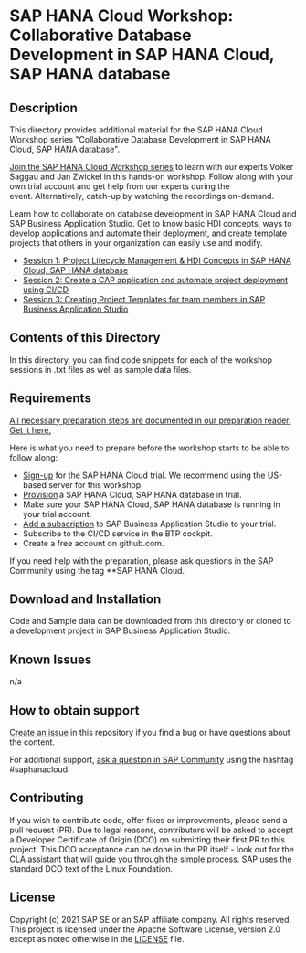 # SAP HANA Cloud Workshop: Collaborative Database Development in SAP HANA Cloud, SAP HANA database  

## Description
This directory provides additional material for the SAP HANA Cloud Workshop series "Collaborative Database Development in SAP HANA Cloud, SAP HANA database". 

[Join the SAP HANA Cloud Workshop series](https://event.on24.com/wcc/r/3342381/E81F3BBAD36BF0C5BE73AFBC18EF81CD/2764517) to learn with our experts Volker Saggau and Jan Zwickel in this hands-on workshop. 
Follow along with your own trial account and get help from our experts during the event. Alternatively, catch-up by watching the recordings on-demand.

Learn how to collaborate on database development in SAP HANA Cloud and SAP Business Application Studio. Get to know basic HDI concepts, ways to develop applications and automate their deployment, and create template projects that others in your organization can easily use and modify.

- [Session 1: Project Lifecycle Management & HDI Concepts in SAP HANA Cloud, SAP HANA database](https://event.on24.com/wcc/r/3342381/E81F3BBAD36BF0C5BE73AFBC18EF81CD/2764517)
- [Session 2: Create a CAP application and automate project deployment using CI/CD](https://event.on24.com/wcc/r/3342436/140EF0F1D25998E8DA2BA77C77B92F1E)
- [Session 3: Creating Project Templates for team members in SAP Business Application Studio](https://event.on24.com/wcc/r/3342498/AB8818841B38D16A1C11D9F2BD19FEE2)


## Contents of this Directory
In this directory, you can find code snippets for each of the workshop sessions in .txt files as well as sample data files.

## Requirements
[All necessary preparation steps are documented in our preparation reader. Get it here.](https://www.sap.com/documents/2021/09/4054ec9c-fa7d-0010-bca6-c68f7e60039b.html)

Here is what you need to prepare before the workshop starts to be able to follow along:
- [Sign-up](https://www.sap.com/cmp/td/sap-hana-cloud-trial.html) for the SAP HANA Cloud trial. We recommend using the US-based server for this workshop.
- [Provision](https://saphanajourney.com/hana-cloud/learning-article/how-to-create-your-trial-sap-hana-cloud-instance/) a SAP HANA Cloud, SAP HANA database in trial. 
- Make sure your SAP HANA Cloud, SAP HANA database is running in your trial account.
- [Add a subscription](https://help.sap.com/viewer/9d1db9835307451daa8c930fbd9ab264/Cloud/en-US/6331319fd9ea4f0ea5331e21df329539.html) to SAP Business Application Studio to your trial. 
- Subscribe to the CI/CD service in the BTP cockpit.
- Create a free account on github.com.

If you need help with the preparation, please ask questions in the SAP Community using the tag **SAP HANA Cloud. 

## Download and Installation
Code and Sample data can be downloaded from this directory or cloned to a development project in SAP Business Application Studio.

## Known Issues
n/a

## How to obtain support

[Create an issue](https://github.com/SAP-samples/<repository-name>/issues) in this repository if you find a bug or have questions about the content.
 
For additional support, [ask a question in SAP Community](https://answers.sap.com/questions/ask.html) using the hashtag #saphanacloud.

## Contributing
If you wish to contribute code, offer fixes or improvements, please send a pull request (PR). Due to legal reasons, contributors will be asked to accept a Developer Certificate of Origin (DCO) on submitting their first PR to this project. This DCO acceptance can be done in the PR itself - look out for the CLA assistant that will guide you through the simple process. SAP uses the standard DCO text of the Linux Foundation.

## License
Copyright (c) 2021 SAP SE or an SAP affiliate company. All rights reserved. This project is licensed under the Apache Software License, version 2.0 except as noted otherwise in the [LICENSE](LICENSES/Apache-2.0.txt) file.
